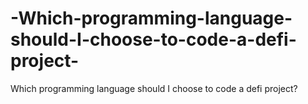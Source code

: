 # -Which-programming-language-should-I-choose-to-code-a-defi-project-
 Which programming language should I choose to code a defi project?
